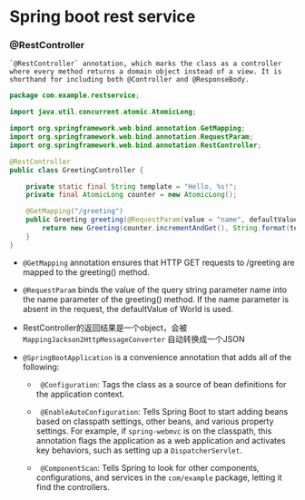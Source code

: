 # Spring boot rest service

### @RestController
    `@RestController` annotation, which marks the class as a controller where every method returns a domain object instead of a view. It is shorthand for including both @Controller and @ResponseBody.
``` java
package com.example.restservice;

import java.util.concurrent.atomic.AtomicLong;

import org.springframework.web.bind.annotation.GetMapping;
import org.springframework.web.bind.annotation.RequestParam;
import org.springframework.web.bind.annotation.RestController;

@RestController
public class GreetingController {

	private static final String template = "Hello, %s!";
	private final AtomicLong counter = new AtomicLong();

	@GetMapping("/greeting")
	public Greeting greeting(@RequestParam(value = "name", defaultValue = "World") String name) {
		return new Greeting(counter.incrementAndGet(), String.format(template, name));
	}
}
```

* `@GetMapping` annotation ensures that HTTP GET requests to /greeting are mapped to the greeting() method.

* `@RequestParam` binds the value of the query string parameter name into the name parameter of the greeting() method. If the name parameter is absent in the request, the defaultValue of World is used.
* RestController的返回结果是一个object，会被`MappingJackson2HttpMessageConverter` 自动转换成一个JSON



* `@SpringBootApplication` is a convenience annotation that adds all of the following:

    * ` @Configuration`: Tags the class as a source of bean definitions for the application context.

    * ` @EnableAutoConfiguration`: Tells Spring Boot to start adding beans based on classpath settings, other beans, and various property settings. For example, if `spring-webmvc` is on the classpath, this annotation flags the application as a web application and activates key behaviors, such as setting up a `DispatcherServlet`.

    * ` @ComponentScan`: Tells Spring to look for other components, configurations, and services in the `com/example` package, letting it find the controllers.

